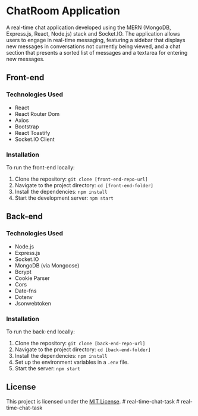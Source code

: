 # ChatRoom Application



A real-time chat application developed using the MERN (MongoDB, Express.js, React, Node.js) stack and Socket.IO. The application allows users to engage in real-time messaging, featuring a sidebar that displays new messages in conversations not currently being viewed, and a chat section that presents a sorted list of messages and a textarea for entering new messages.

## Front-end

### Technologies Used

- React
- React Router Dom
- Axios
- Bootstrap
- React Toastify
- Socket.IO Client

### Installation

To run the front-end locally:

1. Clone the repository: `git clone [front-end-repo-url]`
2. Navigate to the project directory: `cd [front-end-folder]`
3. Install the dependencies: `npm install`
4. Start the development server: `npm start`

## Back-end

### Technologies Used

- Node.js
- Express.js
- Socket.IO
- MongoDB (via Mongoose)
- Bcrypt
- Cookie Parser
- Cors
- Date-fns
- Dotenv
- Jsonwebtoken

### Installation

To run the back-end locally:

1. Clone the repository: `git clone [back-end-repo-url]`
2. Navigate to the project directory: `cd [back-end-folder]`
3. Install the dependencies: `npm install`
4. Set up the environment variables in a `.env` file.
5. Start the server: `npm start`

## License

This project is licensed under the [MIT License](LICENSE).
#   r e a l - t i m e - c h a t - t a s k  
 #   r e a l - t i m e - c h a t - t a s k  
 